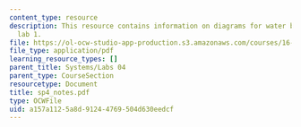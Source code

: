 ```yaml
---
content_type: resource
description: This resource contains information on diagrams for water bottle rocket
  lab 1.
file: https://ol-ocw-studio-app-production.s3.amazonaws.com/courses/16-01-unified-engineering-i-ii-iii-iv-fall-2005-spring-2006/a157a1125a8d91244769504d630eedcf_sp4_notes.pdf
file_type: application/pdf
learning_resource_types: []
parent_title: Systems/Labs 04
parent_type: CourseSection
resourcetype: Document
title: sp4_notes.pdf
type: OCWFile
uid: a157a112-5a8d-9124-4769-504d630eedcf
---
```


